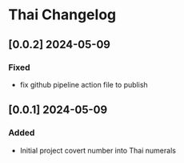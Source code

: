# Thai Changelog
<!-- https://keepachangelog.com/en/1.0.0/ -->

## [0.0.2]  2024-05-09
### Fixed
- fix github pipeline action file to publish

## [0.0.1]  2024-05-09
### Added
- Initial project covert number into Thai numerals
